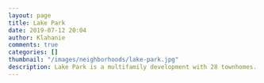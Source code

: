 ```yaml
---
layout: page
title: Lake Park
date: 2019-07-12 20:04
author: Klahanie
comments: true
categories: []
thumbnail: "/images/neighborhoods/lake-park.jpg"
description: Lake Park is a multifamily development with 28 townhomes. It is located across from the Klahanie Homeowners Association office and Lakeside Park, which has a swimming pool and large grass recreational area, basketball courts, two play structures, two tennis courts, and access to the Yellow Lake trails.
---
```

<object type="image/svg+xml" data="{{site.url}}/images/neighborhoods/lake-park.svg" class="img-fluid"/>